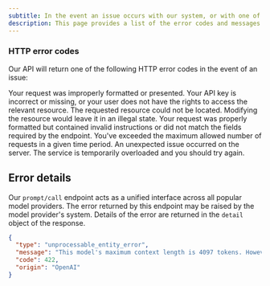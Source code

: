 ```yaml
---
subtitle: In the event an issue occurs with our system, or with one of the model providers we integrate with, our API will raise a predictable and interpretable error.
description: This page provides a list of the error codes and messages you may encounter when using the Humanloop API.
---
```


### HTTP error codes

Our API will return one of the following HTTP error codes in the event of an issue:

<AccordionGroup>

<Accordion title="400 Bad request">
Your request was improperly formatted or presented.
</Accordion>

<Accordion title="401 Authentication issue">
Your API key is incorrect or missing, or your user does not have the rights to access the relevant resource.
</Accordion>

<Accordion title="404 Not found">
The requested resource could not be located.
</Accordion>

<Accordion title="409 Conflict">
Modifying the resource would leave it in an illegal state.
</Accordion>

<Accordion title="422 Unprocessable entity">
Your request was properly formatted but contained invalid instructions or did not match the fields required by the endpoint.
</Accordion>

<Accordion title="429 Rate limit reached">
You've exceeded the maximum allowed number of requests in a given time period.
</Accordion>

<Accordion title="500 Unknown exception">
An unexpected issue occurred on the server.
</Accordion>

<Accordion title="503 Service unavailable">
The service is temporarily overloaded and you should try again.
</Accordion>

</AccordionGroup>

## Error details

Our `prompt/call` endpoint acts as a unified interface across all popular model providers. The error returned by this endpoint may be raised by the model provider's system. Details of the error are returned in the `detail` object of the response.

```json
{
  "type": "unprocessable_entity_error",
  "message": "This model's maximum context length is 4097 tokens. However, you requested 10000012 tokens (12 in the messages, 10000000 in the completion). Please reduce the length of the messages or completion.",
  "code": 422,
  "origin": "OpenAI"
}
```
